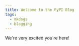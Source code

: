 ```yaml
---
title: Welcome to the PyPI Blog
tags:
  - mkdogs
  - blogging
---
```


We're very excited you're here!
